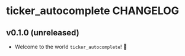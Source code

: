 # ticker_autocomplete CHANGELOG

## v0.1.0 (unreleased)

 * Welcome to the world `ticker_autocomplete`! :tada:
